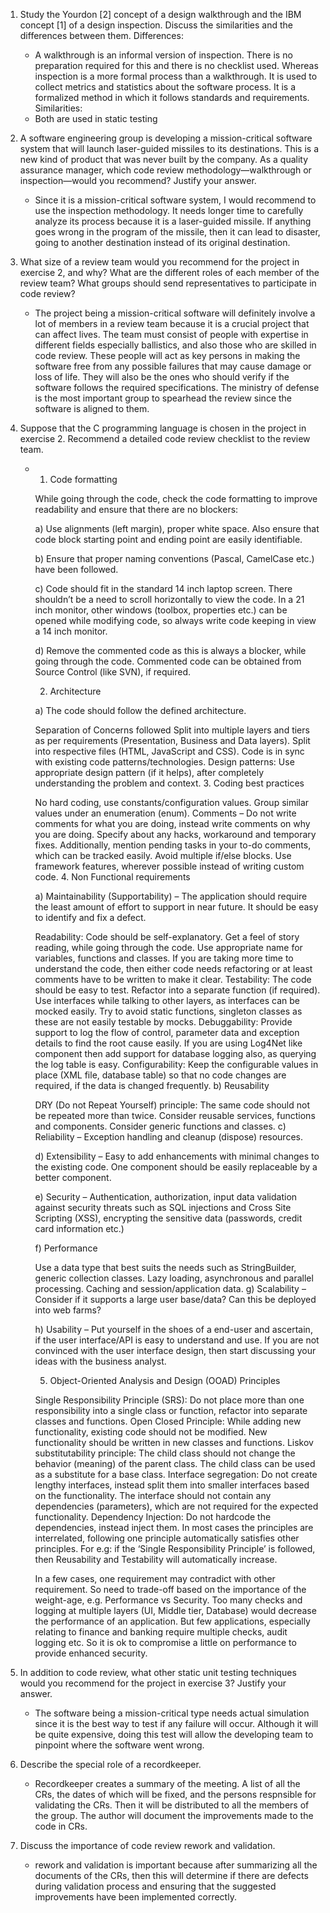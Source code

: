 1. Study the Yourdon [2] concept of a design walkthrough and the IBM concept [1] of a design inspection. Discuss the similarities and the differences between them. 
   Differences:
	- A walkthrough is an informal version of inspection. There is no preparation required for this and there is no checklist used. 
	  Whereas inspection is a more formal process than a walkthrough. It is used to collect metrics and statistics about the software process. 
          It is a formalized method in which it follows standards and requirements. 
   Similarities:
	- Both are used in static testing

2. A software engineering group is developing a mission-critical software system that will launch laser-guided missiles to its destinations. This is a new kind of product that was never built by the company. 
   As a quality assurance manager, which code review methodology—walkthrough or inspection—would you recommend? Justify your answer.
	- Since it is a mission-critical software system, I would recommend to use the inspection methodology. It needs longer time to carefully analyze its process because it is a laser-guided missile. 
	  If anything goes wrong in the program of the missile, then it can lead to disaster, going to another destination instead of its original destination.

3. What size of a review team would you recommend for the project in exercise 2, and why? What are the different roles of each member of the review team? What groups should send representatives to participate in code review?	
	- The project being a mission-critical software will definitely involve a lot of members in a review team because it is a crucial project that can affect lives. The team must consist of people with expertise in different fields especially ballistics, and also those who are skilled in code review. These people will act as key persons in making the software free from any possible failures that may cause damage or loss of life. They will also be the ones who should verify if the software follows the required specifications. The ministry of defense is the most important group to spearhead the review since the software is aligned to them.

4. Suppose that the C programming language is chosen in the project in exercise 2. Recommend a detailed code review checklist to the review team.
	-	1. Code formatting

		While going through the code, check the code formatting to improve readability and ensure that there are no blockers:
		
		a) Use alignments (left margin), proper white space. Also ensure that code block starting point and ending point are easily identifiable.
		
		b) Ensure that proper naming conventions (Pascal, CamelCase etc.) have been followed. 
		
		c) Code should fit in the standard 14 inch laptop screen.  There shouldn’t be a need to scroll horizontally to view the code. In a 21 inch monitor, other windows (toolbox, properties etc.) can be opened while modifying code, so always write code keeping in view a 14 inch monitor.
		
		d) Remove the commented code as this is always a blocker, while going through the code. Commented code can be obtained from Source Control (like SVN), if required.
		
		2. Architecture
		
		a) The code should follow the defined architecture.
		
		Separation of Concerns followed
		Split into multiple layers and tiers as per requirements (Presentation, Business and Data layers).
		Split into respective files (HTML, JavaScript and CSS).
		Code is in sync with existing code patterns/technologies.
		Design patterns: Use appropriate design pattern (if it helps), after completely understanding the problem and context.
		3. Coding best practices
		
		No hard coding, use constants/configuration values.
		Group similar values under an enumeration (enum).
		Comments – Do not write comments for what you are doing, instead write comments on why you are doing. Specify about any hacks, workaround and temporary fixes. Additionally, mention pending tasks in your to-do comments, which can be tracked easily.
		Avoid multiple if/else blocks.
		Use framework features, wherever possible instead of writing custom code.
		4. Non Functional requirements
		
		a) Maintainability (Supportability) – The application should require the least amount of effort to support in near future. It should be easy to identify and fix a defect.
		
		Readability: Code should be self-explanatory. Get a feel of story reading, while going through the code. Use appropriate name for variables, functions and classes. If you are taking more time to understand the code, then either code needs refactoring or at least comments have to be written to make it clear.
		Testability: The code should be easy to test. Refactor into a separate function (if required). Use interfaces while talking to other layers, as interfaces can be mocked easily. Try to avoid static functions, singleton classes as these are not easily testable by mocks.
		Debuggability: Provide support to log the flow of control, parameter data and exception details to find the root cause easily. If you are using Log4Net like component then add support for database logging also, as querying the log table is easy.
		Configurability: Keep the configurable values in place (XML file, database table) so that no code changes are required, if the data is changed frequently.
		b) Reusability
		
		DRY (Do not Repeat Yourself) principle: The same code should not be repeated more than twice.
		Consider reusable services, functions and components.
		Consider generic functions and classes.
		c) Reliability – Exception handling and cleanup (dispose) resources.
		
		d) Extensibility – Easy to add enhancements with minimal changes to the existing code. One component should be easily replaceable by a better component.
		
		e) Security – Authentication, authorization, input data validation against security threats such as SQL injections and Cross Site Scripting (XSS), encrypting the sensitive data (passwords, credit card information etc.)
		
		f) Performance
		
		Use a data type that best suits the needs such as StringBuilder, generic collection classes.
		Lazy loading, asynchronous and parallel processing.
		Caching and session/application data.
		g) Scalability – Consider if it supports a large user base/data? Can this be deployed into web farms?
		
		h) Usability – Put yourself in the shoes of a end-user and ascertain, if the user interface/API is easy to understand and use. If you are not convinced with the user interface design, then start discussing your ideas with the business analyst.
		
		5. Object-Oriented Analysis and Design (OOAD) Principles
		
		Single Responsibility Principle (SRS): Do not place more than one responsibility into a single class or function, refactor into separate classes and functions.
		Open Closed Principle: While adding new functionality, existing code should not be modified. New functionality should be written in new classes and functions.
		Liskov substitutability principle: The child class should not change the behavior (meaning) of the parent class. The child class can be used as a substitute for a base class.
		Interface segregation: Do not create lengthy interfaces, instead split them into smaller interfaces based on the functionality. The interface should not contain any dependencies (parameters), which are not required for the expected functionality.
		Dependency Injection: Do not hardcode the dependencies, instead inject them.
		In most cases the principles are interrelated, following one principle automatically satisfies other principles. For e.g: if the ‘Single Responsibility Principle’ is followed, then Reusability and Testability will automatically increase.
		
		In a few cases, one requirement may contradict with other requirement. So need to trade-off based on the importance of the weight-age, e.g. Performance vs Security. Too many checks and logging at multiple layers (UI, Middle tier, Database) would decrease the performance of an application. But few applications, especially relating to finance and banking require multiple checks, audit logging etc. So it is ok to compromise a little on performance to provide enhanced security.


5. In addition to code review, what other static unit testing techniques would you recommend for the project in exercise 3? Justify your answer.
	- The software being a mission-critical type needs actual simulation since it is the best way to test if any failure will occur. Although it will be quite expensive, doing this test will allow the developing team to pinpoint where the software went wrong.

6. Describe the special role of a recordkeeper.
	- Recordkeeper creates a summary of the meeting. A list of all the CRs, the dates of which will be fixed, and the persons respnsible for validating the CRs. 
 	  Then it will be distributed to all the members of the group. The author will document the improvements made to the code in CRs.

7. Discuss the importance of code review rework and validation.
	- rework and validation is important because after summarizing all the documents of the CRs, then this will determine if there are defects 
	  during validation process and ensuring that the suggested improvements have been implemented correctly.
